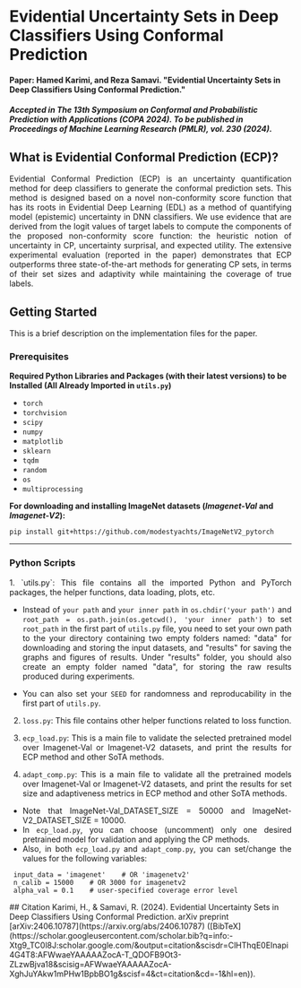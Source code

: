 # Evidential Uncertainty Sets in Deep Classifiers Using Conformal Prediction

#### Paper: Hamed Karimi, and Reza Samavi. "Evidential Uncertainty Sets in Deep Classifiers Using Conformal Prediction." 

##### Accepted in The 13th Symposium on Conformal and Probabilistic Prediction with Applications (COPA 2024). To be published in Proceedings of Machine Learning Research (PMLR), vol. 230 (2024).

## What is Evidential Conformal Prediction (ECP)?
<div align="justify">Evidential Conformal Prediction (ECP) is an uncertainty quantification method for deep classifiers to generate the conformal prediction sets. This method is designed based on a novel non-conformity score function that has its roots in Evidential Deep Learning (EDL) as a method of quantifying model (epistemic) uncertainty in DNN classifiers. We use evidence that are derived from the logit values of target labels to compute the components of the proposed non-conformity score function: the heuristic notion of uncertainty in CP, uncertainty surprisal, and expected utility. The extensive experimental evaluation (reported in the paper) demonstrates that ECP outperforms three state-of-the-art methods for generating CP sets, in terms of their set sizes and adaptivity while maintaining the coverage of true labels.</div>

## Getting Started
This is a brief description on the implementation files for the paper.

### Prerequisites

**Required Python Libraries and Packages (with their latest versions) to be Installed (All Already Imported in `utils.py`)**

- `torch`
- `torchvision`
- `scipy`
- `numpy`
- `matplotlib`
- `sklearn`
- `tqdm`
- `random`
- `os`
- `multiprocessing`

**For downloading and installing ImageNet datasets (*Imagenet-Val* and *Imagenet-V2*):**

`pip install git+https://github.com/modestyachts/ImageNetV2_pytorch `

***

### Python Scripts
<div align="justify">
1. `utils.py`: This file contains all the imported Python and PyTorch packages, the helper functions, data loading, plots, etc.

- Instead of `your path` and `your inner path` in `os.chdir('your path')` and `root_path = os.path.join(os.getcwd(), 'your inner path')` 
to set `root_path` in the first part of `utils.py` file, you need to set your own path to the your directory containing two empty folders named: 
"data" for downloading and storing the input datasets, and "results" for saving the graphs and figures of results. 
Under "results" folder, you should also create an empty folder named "data", for storing the raw results produced during experiments.

- You can also set your `SEED` for randomness and reproducability in the first part of `utils.py`.
 
2. `loss.py`: This file contains other helper functions related to loss function.

3. `ecp_load.py`: This is a main file to validate the selected pretrained model over Imagenet-Val or Imagenet-V2 datasets, and
print the results for ECP method and other SoTA methods.

4. `adapt_comp.py`: This is a main file to validate all the pretrained models over Imagenet-Val or Imagenet-V2 datasets, and
print the results for set size and adaptiveness metrics in ECP method and other SoTA methods.

- Note that ImageNet-Val_DATASET_SIZE = 50000 and ImageNet-V2_DATASET_SIZE = 10000.
- In `ecp_load.py`, you can choose (uncomment) only one desired pretrained model for validation and applying the CP methods.
- Also, in both `ecp_load.py` and `adapt_comp.py`, you can set/change the values for the following variables:
```
 input_data = 'imagenet'    # OR 'imagenetv2'
 n_calib = 15000    # OR 3000 for imagenetv2
 alpha_val = 0.1    # user-specified coverage error level
```
</div>
## Citation
Karimi, H., & Samavi, R. (2024). Evidential Uncertainty Sets in Deep Classifiers Using Conformal Prediction. arXiv preprint [arXiv:2406.10787](https://arxiv.org/abs/2406.10787) ([BibTeX](https://scholar.googleusercontent.com/scholar.bib?q=info:-Xtg9_TC0l8J:scholar.google.com/&output=citation&scisdr=ClHThqE0EInapi4G4T8:AFWwaeYAAAAAZocA-T_QDOFB9Ot3-ZLzwBjva18&scisig=AFWwaeYAAAAAZocA-XghJuYAkw1mPHw1BpbBO1g&scisf=4&ct=citation&cd=-1&hl=en)).

